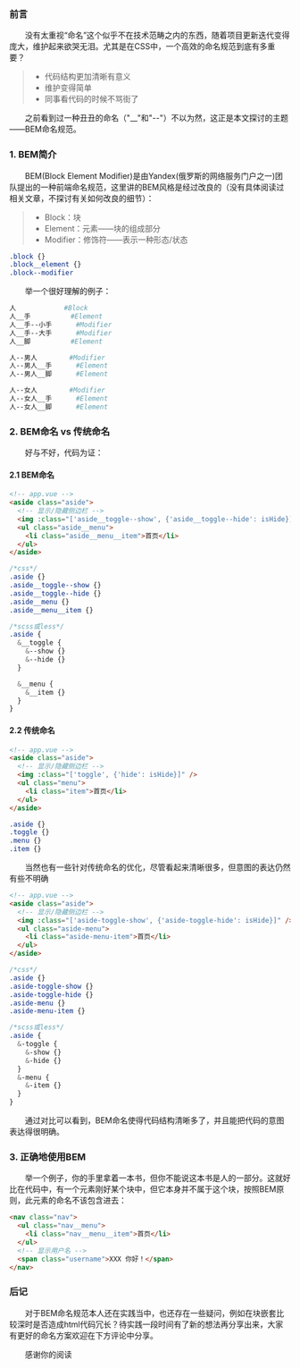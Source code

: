 ### 前言

&#8195;&#8195;没有太重视“命名”这个似乎不在技术范畴之内的东西，随着项目更新迭代变得庞大，维护起来欲哭无泪。尤其是在CSS中，一个高效的命名规范到底有多重要？

>- 代码结构更加清晰有意义
>- 维护变得简单
>- 同事看代码的时候不骂街了

&#8195;&#8195;之前看到过一种丑丑的命名（"__"和"--"）不以为然，这正是本文探讨的主题——BEM命名规范。

### 1. BEM简介

&#8195;&#8195;BEM(Block Element Modifier)是由Yandex(俄罗斯的网络服务门户之一)团队提出的一种前端命名规范，这里讲的BEM风格是经过改良的（没有具体阅读过相关文章，不探讨有关如何改良的细节）：

>- Block：块
>- Element：元素——块的组成部分
>- Modifier：修饰符——表示一种形态/状态

```css
.block {}
.block__element {}
.block--modifier
```

&#8195;&#8195;举一个很好理解的例子：

```bash
人            #Block
人__手          #Element
人__手--小手      #Modifier
人__手--大手      #Modifier
人__脚          #Element

人--男人        #Modifier
人--男人__手      #Element
人--男人__脚      #Element

人--女人        #Modifier
人--女人__手      #Element
人--女人__脚      #Element
```

### 2. BEM命名 vs 传统命名

&#8195;&#8195;好与不好，代码为证：


#### 2.1 BEM命名
```html
<!-- app.vue -->
<aside class="aside">
  <!-- 显示/隐藏侧边栏 -->
  <img :class="['aside__toggle--show', {'aside__toggle--hide': isHide}]" />
  <ul class="aside__menu">
    <li class="aside__menu__item">首页</li>
  </ul>
</aside>
```

```css
/*css*/
.aside {}
.aside__toggle--show {}
.aside__toggle--hide {}
.aside__menu {}
.aside__menu__item {}
```

```scss
/*scss或less*/
.aside {
  &__toggle {
    &--show {}
    &--hide {}
  }

  &__menu {
    &__item {}
  }
}
```


#### 2.2 传统命名

```html
<!-- app.vue -->
<aside class="aside">
  <!-- 显示/隐藏侧边栏 -->
  <img :class="['toggle', {'hide': isHide}]" />
  <ul class="menu">
    <li class="item">首页</li>
  </ul>
</aside>
```

```css
.aside {}
.toggle {}
.menu {}
.item {}
```

&#8195;&#8195;当然也有一些针对传统命名的优化，尽管看起来清晰很多，但意图的表达仍然有些不明确

```html
<!-- app.vue -->
<aside class="aside">
  <!-- 显示/隐藏侧边栏 -->
  <img :class="['aside-toggle-show', {'aside-toggle-hide': isHide}]" />
  <ul class="aside-menu">
    <li class="aside-menu-item">首页</li>
  </ul>
</aside>
```

```css
/*css*/
.aside {}
.aside-toggle-show {}
.aside-toggle-hide {}
.aside-menu {}
.aside-menu-item {}
```

```scss
/*scss或less*/
.aside {
  &-toggle {
    &-show {}
    &-hide {}
  }
  &-menu {
    &-item {}
  }
}
```

&#8195;&#8195;通过对比可以看到，BEM命名使得代码结构清晰多了，并且能把代码的意图表达得很明确。

### 3. 正确地使用BEM

&#8195;&#8195;举一个例子，你的手里拿着一本书，但你不能说这本书是人的一部分。这就好比在代码中，有一个元素刚好某个块中，但它本身并不属于这个块，按照BEM原则，此元素的命名不该包含进去：

```html
<nav class="nav">
  <ul class="nav__menu">
    <li class="nav__menu__item">首页</li>
  </ul>
  <!-- 显示用户名 -->
  <span class="username">XXX 你好！</span>
</nav>
```

### 后记

&#8195;&#8195;对于BEM命名规范本人还在实践当中，也还存在一些疑问，例如在块嵌套比较深时是否造成html代码冗长？待实践一段时间有了新的想法再分享出来，大家有更好的命名方案欢迎在下方评论中分享。

&#8195;&#8195;感谢你的阅读